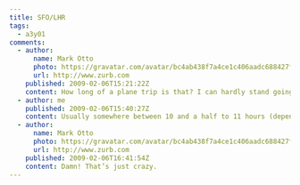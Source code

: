 ```yaml
---
title: SFO/LHR
tags:
  - a3y01
comments:
  - author:
      name: Mark Otto
      photo: https://gravatar.com/avatar/bc4ab438f7a4ce1c406aadc688427f2c
      url: http://www.zurb.com
    published: 2009-02-06T15:21:22Z
    content: How long of a plane trip is that? I can hardly stand going back to from California to Wisconsin (4 hrs direct, 6 hrs with layover).
  - author: me
    published: 2009-02-06T15:40:27Z
    content: Usually somewhere between 10 and a half to 11 hours (depending on tailwinds etc.) for direct flights. I’m always a bit shocked by this figure, given I usually get it confused with the time difference, which is 8 hours!
  - author:
      name: Mark Otto
      photo: https://gravatar.com/avatar/bc4ab438f7a4ce1c406aadc688427f2c
      url: http://www.zurb.com
    published: 2009-02-06T16:41:54Z
    content: Damn! That’s just crazy.
---
```

